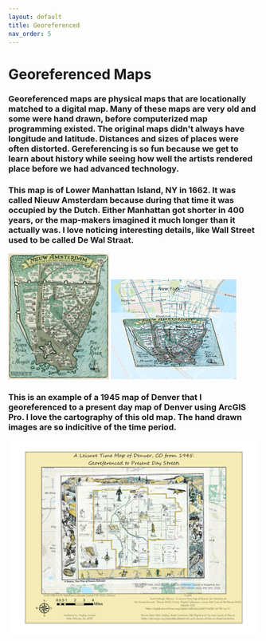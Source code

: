 ```yaml
---
layout: default
title: Georeferenced
nav_order: 5
---
```

# Georeferenced Maps

### Georeferenced maps are physical maps that are locationally matched to a digital map.  Many of these maps are very old and some were hand drawn, before computerized map programming existed.  The original maps didn't always have longitude and latitude.  Distances and sizes of places were often distorted.  Gereferencing is so fun because we get to learn about history while seeing how well the artists rendered place before we had advanced technology.

### This map is of Lower Manhattan Island, NY in 1662.  It was called Nieuw Amsterdam because during that time it was occupied by the Dutch.  Either Manhattan got shorter in 400 years, or the map-makers imagined it much longer than it actually was.  I love noticing interesting details, like Wall Street used to be called De Wal Straat.

<img src = "https://github.com/megsmedes/GISmedes/blob/main/img/New_Amsterdam.jpg?raw=true" alt = "Map of New Amersterdam 1662" width = "40%" height = "40%"> <img src = "https://github.com/megsmedes/GISmedes/blob/main/Georeferenced%20New%20Amsterdam.png?raw=true" alt = "1662 New Amsterdam georeferenced to modern Lower Manhattan"  width = "50%" height = "50%">


### This is an example of a 1945 map of Denver that I georeferenced to a present day map of Denver using ArcGIS Pro.  I love the cartography of this old map.  The hand drawn images are so indicitive of the time period.

<img src = "https://github.com/megsmedes/GISmedes/blob/main/Old_Map_MiniProject1.jpg?raw=true" alt = "Map of Old Denver">
